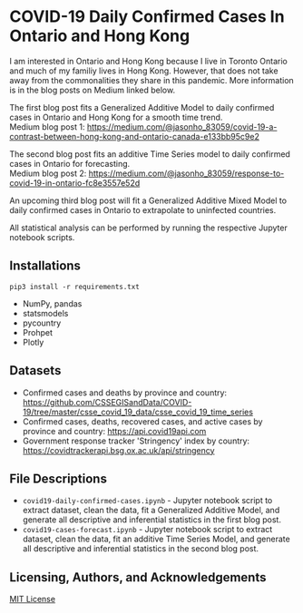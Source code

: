 # COVID-19 Daily Confirmed Cases In Ontario and Hong Kong
I am interested in Ontario and Hong Kong because I live in Toronto Ontario and much of my familiy lives in Hong Kong. 
However, that does not take away from the commonalities they share in this pandemic. 
More information is in the blog posts on Medium linked below.

The first blog post fits a Generalized Additive Model to daily confirmed cases in Ontario and Hong Kong for a smooth time trend. \
Medium blog post 1: https://medium.com/@jasonho_83059/covid-19-a-contrast-between-hong-kong-and-ontario-canada-e133bb95c9e2

The second blog post fits an additive Time Series model to daily confirmed cases in Ontario for forecasting. \
Medium blog post 2: https://medium.com/@jasonho_83059/response-to-covid-19-in-ontario-fc8e3557e52d

An upcoming third blog post will fit a Generalized Additive Mixed Model to daily confirmed cases in Ontario to extrapolate to uninfected countries.

All statistical analysis can be performed by running the respective Jupyter notebook scripts.

## Installations
```python3
pip3 install -r requirements.txt
```
* NumPy, pandas
* statsmodels
* pycountry
* Prohpet
* Plotly

## Datasets
* Confirmed cases and deaths by province and country: https://github.com/CSSEGISandData/COVID-19/tree/master/csse_covid_19_data/csse_covid_19_time_series
* Confirmed cases, deaths, recovered cases, and active cases by province and country: https://api.covid19api.com
* Government response tracker 'Stringency' index by country: https://covidtrackerapi.bsg.ox.ac.uk/api/stringency

## File Descriptions
* `covid19-daily-confirmed-cases.ipynb` - Jupyter notebook script to extract dataset, clean the data, fit a Generalized Additive Model, and generate all descriptive and inferential statistics in the first blog post.
* `covid19-cases-forecast.ipynb` - Jupyter notebook script to extract dataset, clean the data, fit an additive Time Series Model, and generate all descriptive and inferential statistics in the second blog post.

## Licensing, Authors, and Acknowledgements
[MIT License](https://github.com/jasonho0810/covid19-daily-confirmed-cases/blob/master/LICENSE)
